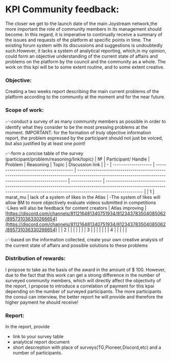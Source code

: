# KPI Community feedback:
The closer we get to the launch date of the main Joystream network,the more important the role of community members in its management should become. 
In this regard, it is imperative to continually receive a summary of the issues and requests of the platform at specific points in time. 
The existing forum system with its discussions and suggestions is undoubtedly such.However, it lacks a system of analytical reporting,
which,in my opinion, could form an objective understanding of the current state of affairs and problems on the platform by the council
and the community as a whole. 
The work on this kpi will be to some extent routine, and to some extent creative.
### Objective:
Creating a two weeks report describing the main current problems of the platform according to the community at the moment and for the near future.  
### Scope of work:
:white_check_mark:-conduct a survey of as many community members as possible in order to identify what they consider to be the most pressing problems at the moment.
IMPORTANT: for the formation of truly objective information report, the problem expressed by the participant should not just be voiced, 
but also justified by at least one point!

:white_check_mark:-form a concise table of the survey (participant/problem/reasoning/link/topic)
| № | Participant/ Handle | Problem                                | Reasoning                                                                                                                                               | Topic           | Discussion link                                                                                                                                                                |
| - | ------------------- | -------------------------------------- | ------------------------------------------------------------------------------------------------------------------------------------------------------- | --------------- | ------------------------------------------------------------------------------------------------------------------------------------------------------------------------------ |
| 1 | marat\_mu           | lack of a system of likes in the Atlas | \-The system of likes will allow BM to more objectively evaluate videos submitted in competitions<br>\-Likes will also be feedback for content creators | Atlas improving | [https://discord.com/channels/811216481340751934/812343783504085062/895731036330266654](https://discord.com/channels/811216481340751934/812343783504085062/895731036330266654) |
| 2 |                     |                                        |                                                                                                                                                         |                 |                                                                                                                                                                                |
| 3 |                     |                                        |                                                                                                                                                         |                 |                                                                                                                                                                                |
| 4 |                     |                                        |                                                                                                                                                         |                 |


:white_check_mark:-based on the information collected, create your own creative analysis of the current state of affairs and possible solutions to these problems

### Distribution of rewards:
I propose to take as the basis of the award in the amount of $ 100. 
However, due to the fact that this work can get a strong difference in the number of surveyed community members, 
which will directly affect the objectivity of the report, I propose to introduce a correlation of payment for this kpai depending on the number of surveyed participants.
The more participants the consul can interview, the better report he will provide and therefore the higher payment he should receive!
### Report:
In the report, provide 
- link to your survey table
- analytical report document
- short descreption with place of surveys(TG,Pioneer,Discord,etc) and a number of participants.
